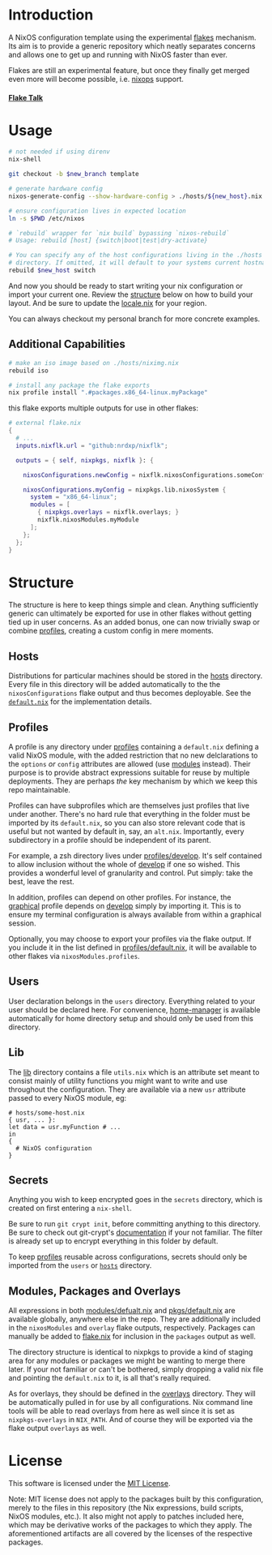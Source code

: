 # Introduction
A NixOS configuration template using the experimental [flakes][rfc] mechanism.
Its aim is to provide a generic repository which neatly separates concerns
and allows one to get up and running with NixOS faster than ever.

Flakes are still an experimental feature, but once they finally get merged
even more will become possible, i.e. [nixops](https://nixos.org/nixops)
support.

#### [Flake Talk][video]

# Usage

```sh
# not needed if using direnv
nix-shell

git checkout -b $new_branch template

# generate hardware config
nixos-generate-config --show-hardware-config > ./hosts/${new_host}.nix

# ensure configuration lives in expected location
ln -s $PWD /etc/nixos

# `rebuild` wrapper for `nix build` bypassing `nixos-rebuild`
# Usage: rebuild [host] {switch|boot|test|dry-activate}

# You can specify any of the host configurations living in the ./hosts
# directory. If omitted, it will default to your systems current hostname.
rebuild $new_host switch

```


And now you should be ready to start writing your nix configuration or import
your current one. Review the [structure](#structure) below on how to build your
layout. And be sure to update the [locale.nix](local/locale.nix) for your
region.

You can always checkout my personal branch for more concrete examples.

## Additional Capabilities

```sh
# make an iso image based on ./hosts/niximg.nix
rebuild iso

# install any package the flake exports
nix profile install ".#packages.x86_64-linux.myPackage"
```

this flake exports multiple outputs for use in other flakes:
```nix
# external flake.nix
{
  # ...
  inputs.nixflk.url = "github:nrdxp/nixflk";

  outputs = { self, nixpkgs, nixflk }: {

    nixosConfigurations.newConfig = nixflk.nixosConfigurations.someConfig;

    nixosConfigurations.myConfig = nixpkgs.lib.nixosSystem {
      system = "x86_64-linux";
      modules = [
        { nixpkgs.overlays = nixflk.overlays; }
        nixflk.nixosModules.myModule
      ];
    };
  };
}

```

# Structure

The structure is here to keep things simple and clean. Anything sufficiently
generic can ultimately be exported for use in other flakes without getting
tied up in user concerns. As an added bonus, one can now trivially swap or
combine [profiles](#profiles), creating a custom config in mere moments.

## Hosts
Distributions for particular machines should be stored in the [hosts](hosts)
directory. Every file in this directory will be added automatically to the
the `nixosConfigurations` flake output and thus becomes deployable. See the
[`default.nix`](hosts/default.nix) for the implementation details.

## Profiles
A profile is any directory under [profiles](profiles) containing a `default.nix`
defining a valid NixOS module, with the added restriction that no new
delclarations to the `options` _or_ `config` attributes are allowed
(use [modules](modules) instead). Their purpose is to provide abstract
expressions suitable for reuse by multiple deployments. They are perhaps _the_
key mechanism by which we keep this repo maintainable.

Profiles can have subprofiles which are themselves just profiles that live under
another. There's no hard rule that everything in the folder must be imported by
its `default.nix`, so you can also store relevant code that is useful but not
wanted by default in, say, an `alt.nix`.  Importantly, every subdirectory in a
profile should be independent of its parent.

For example, a zsh directory lives under [profiles/develop](profiles/develop/zsh).
It's self contained to allow inclusion without the whole of
[develop](profiles/develop) if one so wished. This provides a wonderful level of
granularity and control. Put simply: take the best, leave the rest.

In addition, profiles can depend on other profiles. For instance, the
[graphical](profiles/graphical) profile depends on [develop](profiles/develop)
simply by importing it. This is to ensure my terminal configuration is always
available from within a graphical session.

Optionally, you may choose to export your profiles via the flake output. If
you include it in the list defined in [profiles/default.nix](profiles/default.nix),
it will be available to other flakes via `nixosModules.profiles`.

## Users
User declaration belongs in the `users` directory. Everything related to
your user should be declared here. For convenience, [home-manager][home-manager]
is available automatically for home directory setup and should only be used
from this directory.

## Lib
The [lib](lib) directory contains a file `utils.nix` which is an attribute set
meant to consist mainly of utility functions you might want to write and use
throughout the configuration. They are available via a new `usr` attribute
passed to every NixOS module, eg:

```
# hosts/some-host.nix
{ usr, ... }:
let data = usr.myFunction # ...
in
{
  # NixOS configuration
}
```

## Secrets
Anything you wish to keep encrypted goes in the `secrets` directory, which is
created on first entering a `nix-shell`.

Be sure to run `git crypt init`, before committing anything to this directory.
Be sure to check out git-crypt's [documentation](https://github.com/AGWA/git-crypt)
if your not familiar. The filter is already set up to encrypt everything in this
folder by default.

To keep [profiles](profiles) reusable across configurations, secrets should
only be imported from the `users` or [`hosts`](hosts) directory.

## Modules, Packages and Overlays
All expressions in both [modules/defualt.nix](modules/default.nix) and
[pkgs/default.nix](pkgs/default.nix) are available globally, anywhere else in the
repo. They are additionally included in the `nixosModules` and `overlay` flake
outputs, respectively. Packages can manually be added to [flake.nix](flake.nix)
for inclusion in the `packages` output as well.

The directory structure is identical to nixpkgs to provide a kind of staging area
for any modules or packages we might be wanting to merge there later. If your not
familiar or can't be bothered, simply dropping a valid nix file and pointing the
`default.nix` to it, is all that's really required.

As for overlays, they should be defined in the [overlays](overlays) directory.
They will be automatically pulled in for use by all configurations. Nix command
line tools will be able to read overlays from here as well since it is set as
`nixpkgs-overlays` in `NIX_PATH`. And of course they will be exported via the
flake output `overlays` as well.

# License

This software is licensed under the [MIT License](COPYING).

Note: MIT license does not apply to the packages built by this configuration,
merely to the files in this repository (the Nix expressions, build
scripts, NixOS modules, etc.). It also might not apply to patches
included here, which may be derivative works of the packages to
which they apply. The aforementioned artifacts are all covered by the
licenses of the respective packages.

[direnv]: https://direnv.net
[home-manager]: https://github.com/rycee/home-manager
[NixOS]: https://nixos.org
[old]: https://github.com/nrdxp/nixos
[pr]:  https://github.com/NixOS/nixpkgs/pull/68897
[rfc]: https://github.com/tweag/rfcs/blob/flakes/rfcs/0049-flakes.md
[video]: https://www.youtube.com/watch?v=UeBX7Ide5a0
